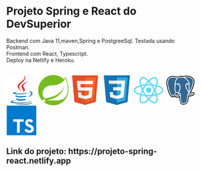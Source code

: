 <h1>Projeto Spring e React do DevSuperior</h1>

Backend com Java 11,maven,Spring e PostgreeSql. Testada usando Postman.<br>
Frontend com React, Typescript.<br>
Deploy na Netlify e Heroku.

<div style="display: inline_block"><br>
  <img align="center" alt="JAVA" height="80" width="80" src="https://raw.githubusercontent.com/devicons/devicon/master/icons/java/java-original.svg">
  <img align="center" alt="SPRINGBOOT" height="80" width="80" src="https://raw.githubusercontent.com/devicons/devicon/master/icons/spring/spring-original.svg">
  <img align="center" alt="HTML5" height="80" width="80" src="https://raw.githubusercontent.com/devicons/devicon/master/icons/html5/html5-original.svg">
  <img align="center" alt="CSS3" height="80" width="80" src="https://raw.githubusercontent.com/devicons/devicon/master/icons/css3/css3-original.svg">
  <img align="center" alt="REACT" height="80" width="80" src="https://raw.githubusercontent.com/devicons/devicon/master/icons/react/react-original.svg">
  <img align="center" alt="POSTGRESQL" height="80" width="80" src="https://raw.githubusercontent.com/devicons/devicon/master/icons/postgresql/postgresql-original.svg">
  <img align="center" alt="TYPESCRIPT" height="80" width="80" src="https://raw.githubusercontent.com/devicons/devicon/master/icons/typescript/typescript-original.svg">
</div>

<h2>Link do projeto: https://projeto-spring-react.netlify.app</h2>

